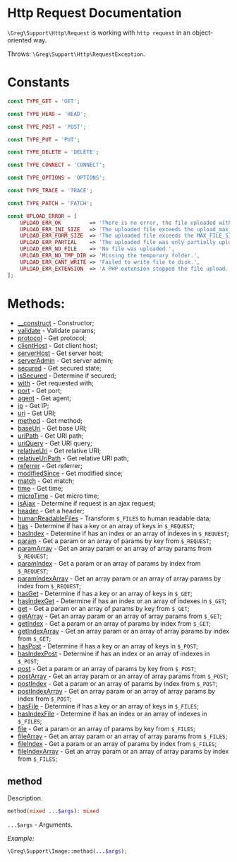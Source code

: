 # Http Request Documentation

`\Greg\Support\Http\Request` is working with `http request` in an object-oriented way.

Throws: `\Greg\Support\Http\RequestException`.

# Constants

```php
const TYPE_GET = 'GET';

const TYPE_HEAD = 'HEAD';

const TYPE_POST = 'POST';

const TYPE_PUT = 'PUT';

const TYPE_DELETE = 'DELETE';

const TYPE_CONNECT = 'CONNECT';

const TYPE_OPTIONS = 'OPTIONS';

const TYPE_TRACE = 'TRACE';

const TYPE_PATCH = 'PATCH';

const UPLOAD_ERROR = [
    UPLOAD_ERR_OK         => 'There is no error, the file uploaded with success.',
    UPLOAD_ERR_INI_SIZE   => 'The uploaded file exceeds the upload_max_filesize directive in php.ini.',
    UPLOAD_ERR_FORM_SIZE  => 'The uploaded file exceeds the MAX_FILE_SIZE directive that was specified in the HTML form.',
    UPLOAD_ERR_PARTIAL    => 'The uploaded file was only partially uploaded.',
    UPLOAD_ERR_NO_FILE    => 'No file was uploaded.',
    UPLOAD_ERR_NO_TMP_DIR => 'Missing the temporary folder.',
    UPLOAD_ERR_CANT_WRITE => 'Failed to write file to disk.',
    UPLOAD_ERR_EXTENSION  => 'A PHP extension stopped the file upload.',
];
```

# Methods:

* [__construct](#__construct) - Constructor;
* [validate](#validate) - Validate params;
* [protocol](#protocol) - Get protocol;
* [clientHost](#clientHost) - Get client host;
* [serverHost](#serverHost) - Get server host;
* [serverAdmin](#serverAdmin) - Get server admin;
* [secured](#secured) - Get secured state;
* [isSecured](#isSecured) - Determine if secured;
* [with](#with) - Get requested with;
* [port](#port) - Get port;
* [agent](#agent) - Get agent;
* [ip](#ip) - Get IP;
* [uri](#uri) - Get URI;
* [method](#method) - Get method;
* [baseUri](#baseUri) - Get base URI;
* [uriPath](#uriPath) - Get URI path;
* [uriQuery](#uriQuery) - Get URI query;
* [relativeUri](#relativeUri) - Get relative URI;
* [relativeUriPath](#relativeUriPath) - Get relative URI path;
* [referrer](#referrer) - Get referrer;
* [modifiedSince](#modifiedSince) - Get modified since;
* [match](#match) - Get match;
* [time](#time) - Get time;
* [microTime](#microTime) - Get micro time;
* [isAjax](#isAjax) - Determine if request is an ajax request;
* [header](#header) - Get a header;
* [humanReadableFiles](#humanReadableFiles) - Transform `$_FILES` to human readable data;
* [has](#has) - Determine if has a key or an array of keys in `$_REQUEST`;
* [hasIndex](#hasIndex) - Determine if has an index or an array of indexes in `$_REQUEST`;
* [param](#param) - Get a param or an array of params by key from `$_REQUEST`;
* [paramArray](#paramArray) - Get an array param or an array of array params from `$_REQUEST`;
* [paramIndex](#paramIndex) - Get a param or an array of params by index from `$_REQUEST`;
* [paramIndexArray](#paramIndexArray) - Get an array param or an array of array params by index from `$_REQUEST`;
* [hasGet](#hasGet) - Determine if has a key or an array of keys in `$_GET`;
* [hasIndexGet](#hasIndexGet) - Determine if has an index or an array of indexes in `$_GET`;
* [get](#get) - Get a param or an array of params by key from `$_GET`;
* [getArray](#getArray) - Get an array param or an array of array params from `$_GET`;
* [getIndex](#getIndex) - Get a param or an array of params by index from `$_GET`;
* [getIndexArray](#getIndexArray) - Get an array param or an array of array params by index from `$_GET`;
* [hasPost](#hasPost) - Determine if has a key or an array of keys in `$_POST`;
* [hasIndexPost](#hasIndexPost) - Determine if has an index or an array of indexes in `$_POST`;
* [post](#post) - Get a param or an array of params by key from `$_POST`;
* [postArray](#postArray) - Get an array param or an array of array params from `$_POST`;
* [postIndex](#postIndex) - Get a param or an array of params by index from `$_POST`;
* [postIndexArray](#postIndexArray) - Get an array param or an array of array params by index from `$_POST`;
* [hasFile](#hasFile) - Determine if has a key or an array of keys in `$_FILES`;
* [hasIndexFile](#hasIndexFile) - Determine if has an index or an array of indexes in `$_FILES`;
* [file](#file) - Get a param or an array of params by key from `$_FILES`;
* [fileArray](#fileArray) - Get an array param or an array of array params from `$_FILES`;
* [fileIndex](#fileIndex) - Get a param or an array of params by index from `$_FILES`;
* [fileIndexArray](#fileIndexArray) - Get an array param or an array of array params by index from `$_FILES`;

## method

Description.

```php
method(mixed ...$args): mixed
```

`...$args` - Arguments.

_Example:_

```php
\Greg\Support\Image::method(...$args);
```
